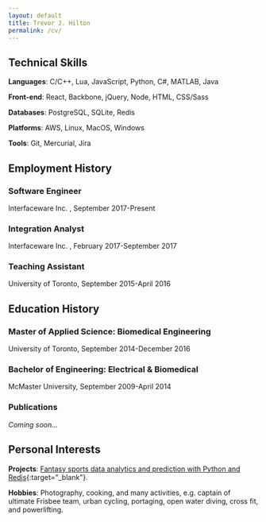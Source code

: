 ```yaml
---
layout: default
title: Trevor J. Hilton
permalink: /cv/
---
```

<div class="post" markdown="1">

## Technical Skills
**Languages**: C/C++, Lua, JavaScript, Python, C#, MATLAB, Java

**Front-end**: React, Backbone, jQuery, Node, HTML, CSS/Sass

**Databases**: PostgreSQL, SQLite, Redis

**Platforms**: AWS, Linux, MacOS, Windows

**Tools**: Git, Mercurial, Jira

## Employment History
### Software Engineer
Interfaceware Inc. , September 2017-Present

### Integration Analyst
Interfaceware Inc. , February 2017-September 2017

### Teaching Assistant
University of Toronto, September 2015-April 2016

## Education History
### Master of Applied Science: Biomedical Engineering
University of Toronto, September 2014-December 2016

### Bachelor of Engineering: Electrical & Biomedical
McMaster University, September 2009-April 2014

### Publications
_Coming soon..._

## Personal Interests
**Projects**: [Fantasy sports data analytics and prediction with Python and Redis](https://github.com/hiltontj/yfs){:target="_blank"}.

**Hobbies**: Photography, cooking, and many activities, e.g. captain of ultimate Frisbee team, urban cycling, portaging, open water diving, cross fit, and powerlifting.
</div>